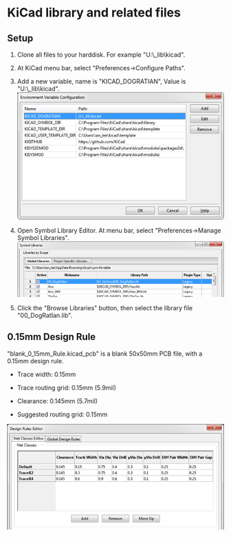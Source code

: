 # KiCad library and related files

## Setup
1) Clone all files to your harddisk. For example "U:\\_lib\\kicad".

2) At KiCad menu bar, select "Preferences->Configure Paths".

3) Add a new variable, name is "KICAD_DOGRATIAN", Value is "U:\\_lib\\kicad".
![ConfigurePaths.png](ConfigurePaths.png "Configure Paths")

4) Open Symbol Library Editor. At menu bar, select "Preferences->Manage Symbol Libraries".
![ManageSymbolLibraries.png](ManageSymbolLibraries.png "Manage Symbol Libraries")

5) Click the "Browse Libraries" button, then select the library file "00_DogRatIan.lib".

## 0.15mm Design Rule
"blank_0_15mm_Rule.kicad_pcb" is a blank 50x50mm PCB file, with a 0.15mm design rule.

- Trace width: 0.15mm

- Trace routing grid: 0.15mm (5.9mil)

- Clearance: 0.145mm (5.7mil)

- Suggested routing grid: 0.15mm


![blank_0_15mm_Rule.png](blank_0_15mm_Rule.png "Manage Symbol Libraries")
